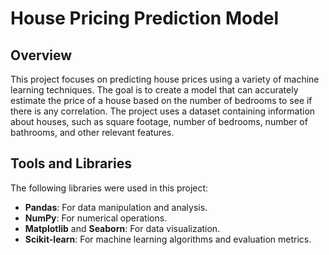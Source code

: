 # House Pricing Prediction Model

## Overview
This project focuses on predicting house prices using a variety of machine learning techniques. The goal is to create a model that can accurately estimate the price of a house based on the number of bedrooms to see if there is any correlation. The project uses a dataset containing information about houses, such as square footage, number of bedrooms, number of bathrooms, and other relevant features.

## Tools and Libraries
The following libraries were used in this project:
- **Pandas**: For data manipulation and analysis.
- **NumPy**: For numerical operations.
- **Matplotlib** and **Seaborn**: For data visualization.
- **Scikit-learn**: For machine learning algorithms and evaluation metrics.
